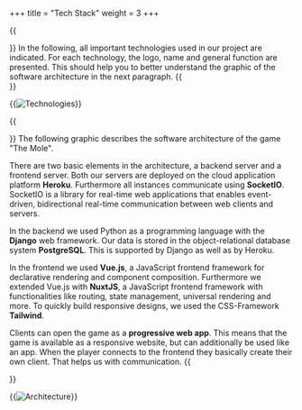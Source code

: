 +++
title = "Tech Stack"
weight = 3
+++

{{<section title="Technologies">}}
In the following, all important technologies used in our project are indicated. For each technology, the logo, name and general function are presented. This should help you to better understand the graphic of the software architecture in the next paragraph.
{{</section>}}

{{<image src="technologies.png" alt="Technologies">}}


{{<section title="Architecture">}}
The following graphic describes the software architecture of the game "The Mole".
 
There are two basic elements in the architecture, a backend server and a frontend server. Both our servers are deployed on the cloud application platform **Heroku**. Furthermore all instances communicate using **SocketIO**. SocketIO is a library for real-time web applications that enables event-driven, bidirectional real-time communication between web clients and servers. 
 
In the backend we used Python as a programming language with the **Django** web framework. Our data is stored in the object-relational database system **PostgreSQL**. This is supported by Django as well as by Heroku. 
 
In the frontend we used **Vue.js**, a JavaScript frontend framework for declarative rendering and component composition. Furthermore we extended Vue.js with **NuxtJS**, a JavaScript frontend framework with functionalities like routing, state management, universal rendering and more. To quickly build responsive designs, we used the CSS-Framework **Tailwind**.

Clients can open the game as a **progressive web app**. This means that the game is available as a responsive website, but can additionally be used like an app. When the player connects to the frontend they basically create their own client. That helps us with communication.
{{</section>}}

{{<image src="architecture.png" alt="Architecture">}}